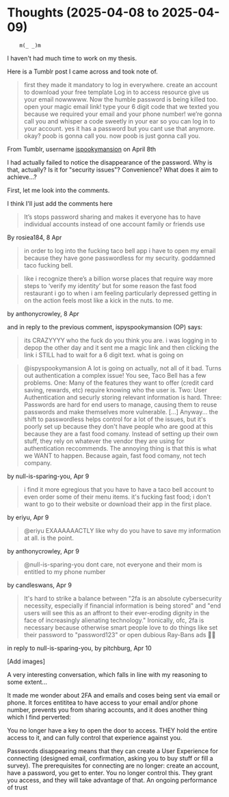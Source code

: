 # Thoughts (2025-04-08 to 2025-04-09)
		m(_ _)m

I haven't had much time to work on my thesis.

Here is a Tumblr post I came across and took note of.

> first they made it mandatory to log in everywhere. create an account to download your free template Log in to access resource give us your email nowwwww. Now the humble password is being killed too. open your magic email link! type your 6 digit code that we texted you because we required your email and your phone number! we’re gonna call you and whisper a code sweetly in your ear so you can log in to your account. yes it has a password but you cant use that anymore. okay? poob is gonna call you. now poob is just gonna call you. 

From Tumblr, username [ispookymansion](https://www.tumblr.com/galaxia-prince/780388351617400832) on April 8th

I had actually failed to notice the disappearance of the password. Why is that, actually? Is it for "security issues"? Convenience? What does it aim to achieve...?

First, let me look into the comments.

I think I'll just add the comments here 

> It’s stops password sharing and makes it everyone has to have individual accounts instead of one account family or friends use

By rosiea184, 8 Apr

> in order to log into the fucking taco bell app i have to open my email because they have gone passwordless for my security. goddamned taco fucking bell.

>like i recognize there’s a billion worse places that require way more steps to ‘verify my identity’ but for some reason the fast food restaurant i go to when i am feeling particularly depressed getting in on the action feels most like a kick in the nuts. to me.

by anthonycrowley, 8 Apr

and in reply to the previous comment, ispyspookymansion (OP) says:

> its CRAZYYYY who the fuck do you think you are. i was logging in to depop the other day and it sent me a magic link and then clicking the link i STILL had to wait for a 6 digit text. what is going on

> @ispyspookymansion A lot is going on actually, not all of it bad. Turns out authentication a complex issue! You see, Taco Bell has a few problems. One: Many of the features they want to offer (credit card saving, rewards, etc) require knowing who the user is. Two: User Authentication and securly storing relevant information is hard. Three: Passwords are hard for end users to manage, causing them to reuse passwords and make themselves more vulnerable.
> [...] Anyway... the shift to passwordless helps control for a lot of the issues, but it's poorly set up because they don't have people who are good at this because they are a fast food comany. Instead of setting up their own stuff, they rely on whatever the vendor they are using for authentication reccommends. The annoying thing is that this is what we WANT to happen. Because again, fast food comany, not tech company.

by null-is-sparing-you, Apr 9

> i find it more egregious that you have to have a taco bell account to even order some of their menu items. it's fucking fast food; i don't want to go to their website or download their app in the first place.

by eriyu, Apr 9

> @eriyu EXAAAAAACTLY like why do you have to save my information at all. is the point.

by anthonycrowley, Apr 9

> @null-is-sparing-you dont care, not everyone and their mom is entitled to my phone number

by candleswans, Apr 9

> It's hard to strike a balance between "2fa is an absolute cybersecurity necessity, especially if financial information is being stored" and "end users will see this as an affront to their ever-eroding dignity in the face of increasingly alienating technology." Ironically, ofc, 2fa is necessary because otherwise smart people love to do things like set their password to "password123" or open dubious Ray-Bans ads 🤷‍♀️

in reply to null-is-sparing-you, by pitchburg, Apr 10

[Add images]


A very interesting conversation, which falls in line with my reasoning to some extent...


It made me wonder about 2FA and emails and coses being sent via email or phone.
It forces entititea to have access to your email and/or phone number, prevents you from sharing accounts, and it does another thing which I find perverted:

You no longer have a key to open the door to access. THEY hold the entire access to it, and can fully control that experience against you.

Passwords disappearing means that they can create a User Experience for connecting (designed email, confirmation, asking you to buy stuff or fill a survey). The prerequisites for connecting are no longer: create an account, have a password, you get to enter. You no longer control this. They grant you access, and they will take advantage of that. An ongoing performance of trust 